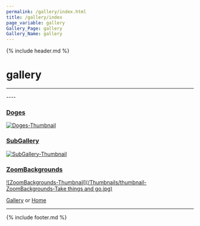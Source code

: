```yaml
---
permalink: /gallery/index.html
title: /gallery/index
page_variable: gallery
Gallery_Page: gallery
Gallery_Name: gallery
---
```



{% include header.md %}

# gallery

----
<div class="image-container-gallery ImgContainer">
</div>
----

### [Doges]( ./Doges.html)
[ ![Doges-Thumbnail](/Thumbnails/thumbnail-Doges-00DF49F2-26B4-47FD-B621-5BABC1487215_1_105_c.jpeg)]( ./Doges.html)

### [SubGallery]( ./SubGallery.html)
[ ![SubGallery-Thumbnail](/Thumbnails/thumbnail-SubGallery-DA860723-B666-4527-B322-3FBEFB26F029_1_105_c.jpeg)]( ./SubGallery.html)

### [ZoomBackgrounds]( ./ZoomBackgrounds.html)
[ ![ZoomBackgrounds-Thumbnail](/Thumbnails/thumbnail-ZoomBackgrounds-Take things and go.jpg)]( ./ZoomBackgrounds.html)


[Gallery]( ./index.html)
  or 
[Home]( ../)

----

<script>

{% include single-gallery.js %}

SetupGallery(".image-container-gallery ImgContainer");

</script>

{% include footer.md %}

<!-- created on 03/12/2020 12:20 AM -->
